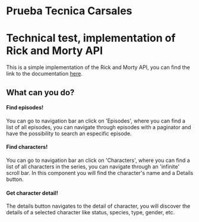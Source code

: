 # Prueba Tecnica Carsales

<div>
    <h1>Technical test, implementation of Rick and Morty API</h1>
    <p>This is a simple implementation of the Rick and Morty API, you can find the link to the documentation <a href="https://rickandmortyapi.com/documentation/#rest">here</a>.</p>
    <h2>What can you do?</h2>
    <h4>Find episodes!</h4>
    <p>You can go to navigation bar an click on 'Episodes', where you can find a list of all episodes, you can navigate through episodes with a paginator and have the possibility to search an especific episode.</p>
    <h4>Find characters!</h4>
    <p>You can go to navigation bar an click on 'Characters', where you can find a list of all characters in the series, you can navigate through an 'infinite' scroll bar. In this component you will find the character's name and a Details button.</p>
    <h4>Get character detail!</h4>
    <p>The details button navigates to the detail of character, you will discover the details of a selected character like status, species, type, gender, etc.</p>
</div>
